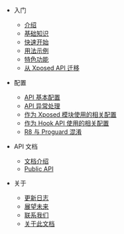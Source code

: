 * 入门
  * [介绍](guide/home)
  * [基础知识](guide/knowledge)
  * [快速开始](guide/quick-start)
  * [用法示例](guide/example)
  * [特色功能](guide/special-feature)
  * [从 Xposed API 迁移](guide/move-to-new-api)

* 配置
  * [API 基本配置](config/api-example)
  * [API 异常处理](config/api-exception)
  * [作为 Xposed 模块使用的相关配置](config/xposed-using)
  * [作为 Hook API 使用的相关配置](config/api-using)
  * [R8 与 Proguard 混淆](config/r8-proguard)

* API 文档
  * [文档介绍](api/home)
  * [Public API](api/document)

* 关于
  * [更新日志](about/changelog)
  * [展望未来](about/future)
  * [联系我们](about/contacts)
  * [关于此文档](about/about)